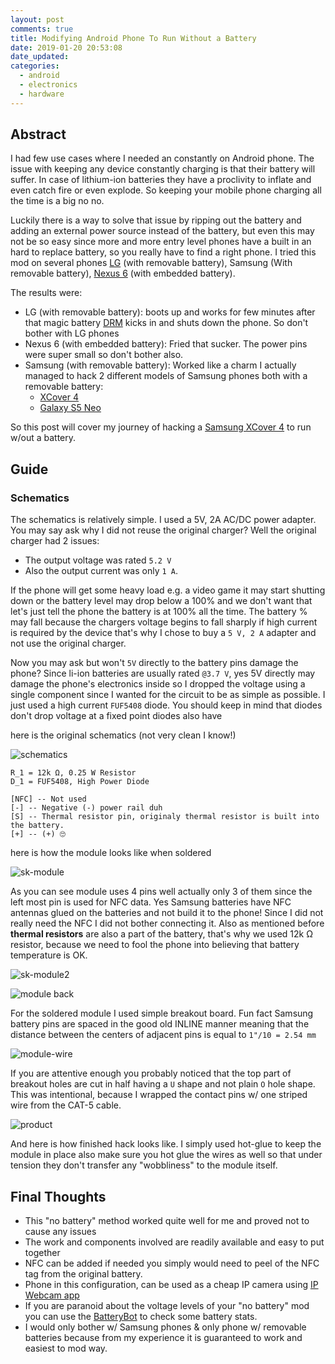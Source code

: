 ```yaml
---
layout: post
comments: true
title: Modifying Android Phone To Run Without a Battery
date: 2019-01-20 20:53:08
date_updated:
categories:
  - android
  - electronics
  - hardware
---
```


## Abstract

I had few use cases where I needed an constantly on Android phone.  The issue
with keeping any device constantly charging is that their battery will suffer.
In case of lithium-ion batteries they have a proclivity to inflate and even
catch fire or even explode.  So keeping your mobile phone charging all the time
is a big no no. 

Luckily there is a way to solve that issue by ripping out the battery and adding
an external power source instead of the battery, but even this may not be so
easy since more and more entry level phones have a built in an hard to replace
battery, so you really have to find a right phone.  I tried this mod on several
phones [LG][lg] (with removable battery), Samsung (With removable battery), [Nexus 6][nexus]
(with embedded battery).

The results were:

- LG (with removable battery): boots up and works for few minutes after that magic battery [DRM][drm] kicks in
  and shuts down the phone.  So don't bother with LG phones
- Nexus 6 (with embedded battery): Fried that sucker.  The power pins were super 
  small so don't bother also.
- Samsung (with removable battery): Worked like a charm I actually managed to
  hack 2 different models of Samsung phones both with a removable battery:
    - [XCover 4][xcover]
    - [Galaxy S5 Neo][s5]

So this post will cover my journey of hacking a [Samsung XCover 4][xcover] to
run w/out a battery.

## Guide

### Schematics

The schematics is relatively simple.  I used a 5V, 2A AC/DC power adapter.
You may say ask why I did not reuse the original charger?  Well the original
charger had 2 issues:

- The output voltage was rated `5.2 V`
- Also the output current was only `1 A`.

If the phone will get some heavy load e.g. a video game it may start shutting down or
the battery level may drop below a 100% and we don't want that let's  just tell
the phone the battery is at 100% all the time.  The battery % may fall because
the chargers voltage begins to fall sharply if high current is required by the
device that's why I chose to buy a `5 V, 2 A` adapter and not use the original
charger.

Now you may ask but won't `5V` directly to the battery pins damage the phone?
Since li-ion batteries are usually rated `@3.7 V`, yes 5V directly may damage the
phone's electronics inside so I dropped the voltage using a single component
since I wanted for the circuit to be as simple as possible.  I just used a high
current `FUF5408` diode.  You should keep in mind that diodes don't drop voltage
at a fixed point diodes also have 


here is the original schematics (not very clean I know!)

![schematics](/assets/img/schematics.jpg)


```
R_1 = 12k Ω, 0.25 W Resistor
D_1 = FUF5408, High Power Diode

[NFC] -- Not used
[-] -- Negative (-) power rail duh
[S] -- Thermal resistor pin, originaly thermal resistor is built into the battery.
[+] -- (+) 🙄
```


here is how the module looks like when soldered

![sk-module](/assets/img/sk-module.jpg)

As you can see module uses 4 pins well actually only 3 of them since the left
most pin is used for NFC data.  Yes Samsung batteries have NFC antennas glued on
the batteries and not build it to the phone!  Since I did not really need the
NFC I did not bother connecting it.  Also as mentioned before **thermal
resistors** are also a part of the battery, that's why we used 12k Ω resistor,
because we need to fool the phone into believing that battery temperature is OK.

![sk-module2](/assets/img/sk-module2.jpg)

![module back](/assets/img/sk-module-back.jpg)

For the soldered module I used simple breakout board.
Fun fact Samsung battery pins are spaced in the good old INLINE manner meaning
that the distance between the centers of adjacent pins is equal to `1"/10 = 2.54 mm`

![module-wire](/assets/img/sk-module-wire.jpg)

If you are attentive enough you probably noticed that the top part of breakout
holes are cut in half having a `U` shape and not plain `O` hole shape.  This was
intentional, because I wrapped the contact pins w/ one striped wire from the
CAT-5 cable. 


![product](/assets/img/sk-product.jpg)

And here is how finished hack looks like.  I simply used hot-glue to keep the
module in place also make sure you hot glue the wires as well so that under
tension they don't transfer any "wobbliness" to the module itself.

## Final Thoughts

* This "no battery" method worked quite well for me and proved not to cause any issues
* The work and components involved are readily available and easy to put together
* NFC can be added if needed you simply would need to peel of the NFC tag from
  the original battery.
* Phone in this configuration, can be used as a cheap IP camera using [IP Webcam app][camera-app]
* If you are paranoid about the voltage levels of your "no battery" mod you can use the [BatteryBot][battery-app] to check some battery stats.
* I would only bother w/ Samsung phones & only phone w/ removable batteries because from my experience it is guaranteed to work and easiest to mod way.


[xcover]: https://www.gsmarena.com/samsung_galaxy_xcover_4-8577.php
[s5]: https://www.gsmarena.com/samsung_galaxy_s5_neo-6506.php
[lg]: https://www.gsmarena.com/lg_g4c-7250.php
[drm]: https://android.stackexchange.com/questions/27277/why-my-phone-battery-has-four-terminal-what-is-the-use-of-the-fourth#27280
[nexus]: https://www.gsmarena.com/motorola_nexus_6-6604.php
[camera-app]: https://play.google.com/store/apps/details?id=com.pas.webcam
[battery-app]: https://f-droid.org/en/packages/com.darshancomputing.BatteryIndicator/ 
